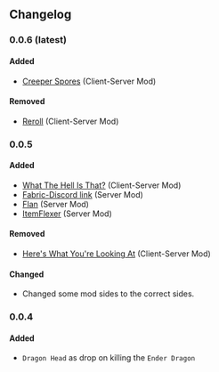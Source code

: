 ## Changelog

### 0.0.6 (latest)
#### Added
- [Creeper Spores](https://www.curseforge.com/minecraft/mc-mods/creeper-spores) (Client-Server Mod)

#### Removed
- [Reroll](https://www.curseforge.com/minecraft/mc-mods/reroll) (Client-Server Mod)

### 0.0.5
#### Added
- [What The Hell Is That?](https://www.curseforge.com/minecraft/mc-mods/wthit) (Client-Server Mod)
- [Fabric-Discord link](https://www.curseforge.com/minecraft/mc-mods/fabric-discord-link) (Server Mod)
- [Flan](https://www.curseforge.com/minecraft/mc-mods/flan) (Server Mod)
- [ItemFlexer](https://www.curseforge.com/minecraft/mc-mods/itemflexer) (Server Mod)

#### Removed
- [Here's What You're Looking At](https://www.curseforge.com/minecraft/mc-mods/hwyla) (Client-Server Mod)

#### Changed
- Changed some mod sides to the correct sides.

### 0.0.4
#### Added
- `Dragon Head` as drop on killing the `Ender Dragon`
